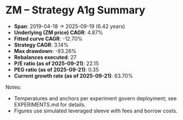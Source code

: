 # ZM – Strategy A1g Summary

- **Span**: 2019-04-18 → 2025-09-19 (6.42 years)
- **Underlying (ZM price) CAGR**: 4.87%
- **Fitted curve CAGR**: -12.70%
- **Strategy CAGR**: 3.14%
- **Max drawdown**: -93.26%
- **Rebalances executed**: 27
- **P/E ratio (as of 2025-09-21)**: 22.15
- **PEG ratio (as of 2025-09-21)**: 0.35
- **Current growth rate (as of 2025-09-21)**: 63.70%

Notes:

- Temperatures and anchors per experiment govern deployment; see EXPERIMENTS.md for details.
- Figures use simulated leveraged sleeve with fees and borrow costs.

